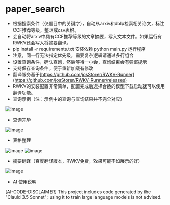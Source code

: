# paper_search
- 根据搜索条件（仅题目中的关键字），自动从arxiv和dblp检索相关论文，标注CCF推荐等级，整理成csv表格。
- 会自动将arxiv中具有CCF推荐等级的文章摘要，写入文本文件。如果运行有RWKV还会写入将摘要翻译。
- pip install -r requirements.txt 安装依赖 python main.py 运行程序
- 注意，同一行无法指定优先级，需要复杂逻辑请通过多行组合
- 设置查询条件，确认查询，然后等待一小会，查询结束会有弹窗提示
- 支持保存查询条件，便于重新加载有修改
- 翻译服务基于[https://github.com/josStorer/RWKV-Runner](https://github.com/josStorer/RWKV-Runner/releases)
- RWKV的安装配置非常简单，配置完成后选择合适的模型下载启动就可以使用翻译功能。
- 查询示例（注：示例中的查询与查询结果并不完全对应）
  
![image](https://github.com/user-attachments/assets/7b7a9a97-4e9d-435c-87d0-8cca4a191446)
- 查询完毕

![image](https://github.com/user-attachments/assets/5499b2f3-f87a-4b64-853a-8673d3e08e95)
- 表格整理

![image](https://github.com/user-attachments/assets/0295cfe3-3751-4fca-97ac-3695c3f301b5)
![image](https://github.com/user-attachments/assets/e918038d-1aff-4acf-b850-46ed714b786d)
- 摘要翻译（百度翻译版本，RWKV免费，效果可能不如展示的好）

![image](https://github.com/user-attachments/assets/5be3c53e-8968-4748-a3a3-1353950ab5b1)
- AI 使用说明

[AI-CODE-DISCLAIMER] This project includes code generated by the "Clauld 3.5 Sonnet"; using it to train large language models is not advised.
